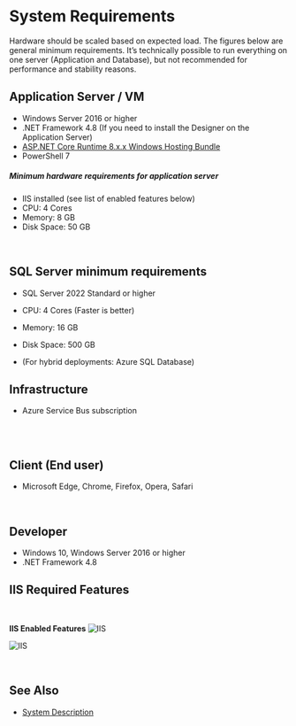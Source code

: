 
# System Requirements

Hardware should be scaled based on expected load. The figures below are general minimum requirements. It’s technically possible to run everything on one server (Application and Database), but not recommended for performance and stability reasons.


## Application Server / VM  

- Windows Server 2016 or higher
- .NET Framework 4.8 (If you need to install the Designer on the Application Server)
- [ASP.NET Core Runtime 8.x.x Windows Hosting Bundle](https://dotnet.microsoft.com/en-us/download/dotnet/8.0)
- PowerShell 7

##### Minimum hardware requirements for application server

- IIS installed (see list of enabled features below)
- CPU: 4 Cores
- Memory: 8 GB
- Disk Space: 50 GB

<br/>

## SQL Server minimum requirements

- SQL Server 2022 Standard or higher
- CPU: 4 Cores (Faster is better)
- Memory: 16 GB
- Disk Space: 500 GB

- (For hybrid deployments: Azure SQL Database)

## Infrastructure

- Azure Service Bus subscription

<br/>

<br/>

## Client (End user)

- Microsoft Edge, Chrome, Firefox, Opera, Safari

<br/>

## Developer

- Windows 10, Windows Server 2016 or higher
- .NET Framework 4.8


## IIS Required Features
<br/>

**IIS Enabled Features**
![IIS](https://profitbasedocs.blob.core.windows.net/images/req1.jpg)
<br/>

![IIS](https://profitbasedocs.blob.core.windows.net/images/req2.jpg)

<br/>

## See Also  
* [System Description](systemrequirements/systemdescription.md)
  
<br/>